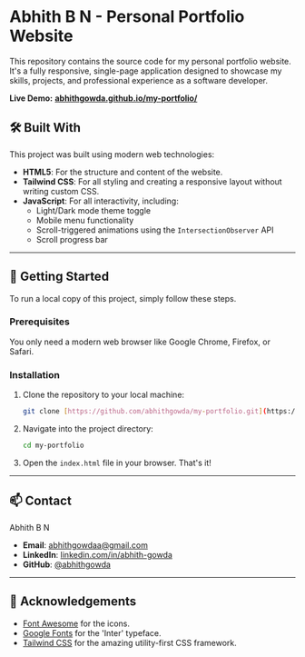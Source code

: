 # Abhith B N - Personal Portfolio Website


This repository contains the source code for my personal portfolio website. It's a fully responsive, single-page application designed to showcase my skills, projects, and professional experience as a software developer.

**Live Demo:** [**abhithgowda.github.io/my-portfolio/**](https://abhithgowda.github.io/my-portfolio/) 


## 🛠️ Built With

This project was built using modern web technologies:

* **HTML5**: For the structure and content of the website.
* **Tailwind CSS**: For all styling and creating a responsive layout without writing custom CSS.
* **JavaScript**: For all interactivity, including:
    * Light/Dark mode theme toggle
    * Mobile menu functionality
    * Scroll-triggered animations using the `IntersectionObserver` API
    * Scroll progress bar

---

## 🏁 Getting Started

To run a local copy of this project, simply follow these steps.

### Prerequisites

You only need a modern web browser like Google Chrome, Firefox, or Safari.

### Installation

1.  Clone the repository to your local machine:
    ```sh
    git clone [https://github.com/abhithgowda/my-portfolio.git](https://github.com/abhithgowda/my-portfolio.git)
    ```
2.  Navigate into the project directory:
    ```sh
    cd my-portfolio
    ```
3.  Open the `index.html` file in your browser. That's it!

---

## 📫 Contact

Abhith B N

* **Email**: [abhithgowdaa@gmail.com](mailto:abhithgowdaa@gmail.com)
* **LinkedIn**: [linkedin.com/in/abhith-gowda](www.linkedin.com/in/abhith-gowda-5223b2301)
* **GitHub**: [@abhithgowda](https://github.com/abhithgowda)

---

## 🙏 Acknowledgements

* [Font Awesome](https://fontawesome.com/) for the icons.
* [Google Fonts](https://fonts.google.com/) for the 'Inter' typeface.
* [Tailwind CSS](https://tailwindcss.com/) for the amazing utility-first CSS framework.
